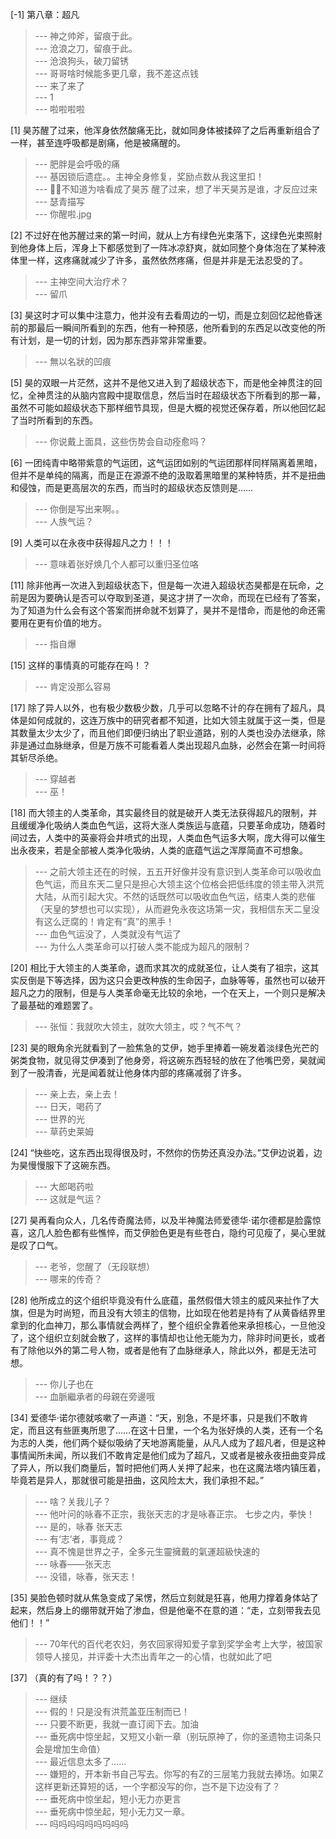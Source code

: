 
[-1] 第八章：超凡
>--- 神之帅斧，留痕于此。<br>
>--- 沧浪之刀，留痕于此。<br>
>--- 沧浪狗头，破刀留锈<br>
>--- 哥哥啥时候能多更几章，我不差这点钱<br>
>--- 来了来了<br>
>--- 1<br>
>--- 啦啦啦啦<br>

[1] 昊苏醒了过来，他浑身依然酸痛无比，就如同身体被揉碎了之后再重新组合了一样，甚至连呼吸都是剧痛，他是被痛醒的。
>--- 肥胖是会呼吸的痛<br>
>--- 基因锁后遗症。。主神全身修复，奖励点数从我这里扣！<br>
>--- 🌚🌚不知道为啥看成了昊苏 醒了过来，想了半天昊苏是谁，才反应过来<br>
>--- 瑟青描写<br>
>--- 你醒啦.jpg<br>

[2] 不过好在他苏醒过来的第一时间，就从上方有绿色光束落下，这绿色光束照射到他身体上后，浑身上下都感觉到了一阵冰凉舒爽，就如同整个身体泡在了某种液体里一样，这疼痛就减少了许多，虽然依然疼痛，但是并非是无法忍受的了。
>--- 主神空间大治疗术？<br>
>--- 留爪<br>

[3] 昊这时才可以集中注意力，他并没有去看周边的一切，而是立刻回忆起他昏迷前的那最后一瞬间所看到的东西，他有一种预感，他所看到的东西足以改变他的所有计划，是一切的计划，因为那东西非常非常重要。
>--- 無以名狀的凹痕<br>

[5] 昊的双眼一片茫然，这并不是他又进入到了超级状态下，而是他全神贯注的回忆，全神贯注的从脑内宫殿中提取信息，然后当时在超级状态下所看到的那一幕，虽然不可能如超级状态下那样细节具现，但是大概的视觉还保存着，所以他回忆起了当时所看到的东西。
>--- 你说戴上面具，这些伤势会自动痊愈吗？<br>

[6] 一团纯青中略带紫意的气运团，这气运团如别的气运团那样同样隔离着黑暗，但并不是单纯的隔离，而是正在源源不绝的汲取着黑暗里的某种特质，并不是扭曲和侵蚀，而是更高层次的东西，而当时的超级状态反馈则是……
>--- 你倒是写出来啊。。<br>
>--- 人族气运？<br>

[9] 人类可以在永夜中获得超凡之力！！！
>--- 意味着张好焕几个人都可以重归圣位咯<br>

[11] 除非他再一次进入到超级状态下，但是每一次进入超级状态昊都是在玩命，之前是因为要确认是否可以夺取到圣道，昊这才拼了一次命，而现在已经有了答案，为了知道为什么会有这个答案而拼命就不划算了，昊并不是惜命，而是他的命还需要用在更有价值的地方。
>--- 指自爆<br>

[15] 这样的事情真的可能存在吗！？
>--- 肯定没那么容易<br>

[17] 除了异人以外，也有极少数极少数，几乎可以忽略不计的存在拥有了超凡，具体是如何成就的，这连万族中的研究者都不知道，比如大领主就属于这一类，但是其数量太少太少了，而且他们即便归纳出了职业道路，别的人类也没办法继承，除非是通过血脉继承，但是万族不可能看着人类出现超凡血脉，必然会在第一时间将其斩尽杀绝。
>--- 穿越者<br>
>--- 巫！<br>

[18] 而大领主的人类革命，其实最终目的就是破开人类无法获得超凡的限制，并且缓缓净化吸纳人类血色气运，这将大涨人类族运与底蕴，只要革命成功，随着时间过去，人类中的英豪将会井喷式的出现，人类血色气运多大啊，庞大得可以催生出永夜来，若是全部被人类净化吸纳，人类的底蕴气运之浑厚简直不可想象。
>--- 之前大领主还在的时候，五五开好像并没有意识到人类革命可以吸收血色气运，而且东天二皇只是担心大领主这个位格会把低纬度的领主带入洪荒大陆，从而引起大灾。不然的话既然可以吸收血色气运，结束人类的悲催（天皇的梦想也可以实现），从而避免永夜这场第一灾，我相信东天二皇没有这么迂腐的！肯定有“真”的黑手！<br>
>--- 血色气运没了，人类就没有气运了<br>
>--- 为什么人类革命可以打破人类不能成为超凡的限制？<br>

[20] 相比于大领主的人类革命，退而求其次的成就圣位，让人类有了祖宗，这其实反倒是下等选择，因为这只会更改种族的生命因子，血脉等等，虽然也可以破开超凡之力的限制，但是与人类革命毫无比较的余地，一个在天上，一个则只是解决了最基础的难题罢了。
>--- 张恒：我就吹大领主，就吹大领主，哎？气不气？<br>

[23] 昊的眼角余光就看到了一脸焦急的艾伊，她手里捧着一碗发着淡绿色光芒的粥类食物，就见得艾伊凑到了他身旁，将这碗东西轻轻的放在了他嘴巴旁，昊就闻到了一股清香，光是闻着就让他身体内部的疼痛减弱了许多。
>--- 亲上去，亲上去！<br>
>--- 日天，喝药了<br>
>--- 世界的光<br>
>--- 草药史莱姆<br>

[24] “快些吃，这东西出现得很及时，不然你的伤势还真没办法。”艾伊边说着，边为昊慢慢服下了这碗东西。
>--- 大郎喝药啦<br>
>--- 这就是气运？<br>

[27] 昊再看向众人，几名传奇魔法师，以及半神魔法师爱德华·诺尔德都是脸露惊喜，这几人脸色都有些憔悴，而艾伊脸色更是有些苍白，隐约可见瘦了，昊心里就是叹了口气。
>--- 老爷，您醒了（无段联想）<br>
>--- 哪来的传奇？<br>

[28] 他所成立的这个组织毕竟没有什么底蕴，虽然假借大领主的威风来扯作了大旗，但是为时尚短，而且没有大领主的信物，比如现在他若是持有了从黄昏结界里拿到的化血神刀，那么事情就会两样了，整个组织全靠着他来承担核心，一旦他没了，这个组织立刻就会散了，这样的事情却也让他无能为力，除非时间更长，或者有了除他以外的第二号人物，或者是他有了血脉继承人，除此以外，都是无法可想。
>--- 你儿子也在<br>
>--- 血脈繼承者的母親在旁邊哦<br>

[34] 爱德华·诺尔德就咳嗽了一声道：“天，别急，不是坏事，只是我们不敢肯定，而且这有些匪夷所思了……在这十日里，一个名为张好焕的人类，还有一个名为志的人类，他们两个疑似吸纳了天地游离能量，从凡人成为了超凡者，但是这种事情闻所未闻，所以我们不敢肯定是他们成为了超凡，又或者是被永夜扭曲变异成了异人，所以我们商量后，暂时把他们两人关押了起来，也在这魔法塔内镇压着，毕竟若是异人，那就很可能是扭曲，这风险太大，我们承担不起。”
>--- 啥？关我儿子？<br>
>--- 他叶问的咏春不正宗，我张天志的才是咏春正宗。
七步之内，拳快！<br>
>--- 是的，咏春 张天志<br>
>--- 有‘志’者，事竟成？<br>
>--- 真不愧是世界之子，全多元生靈擁戴的氣運超級快速的<br>
>--- 咏春——张天志<br>
>--- 没错，咏春，张天志！<br>

[35] 昊脸色顿时就从焦急变成了呆愣，然后立刻就是狂喜，他用力撑着身体站了起来，然后身上的绷带就开始了渗血，但是他毫不在意的道：“走，立刻带我去见他们！！”
>--- 70年代的百代老农妇，务农回家得知爱子拿到奖学金考上大学，被国家领导人接见，并评委十大杰出青年之一的心情，也就如此了吧<br>

[37] （真的有了吗！？？）
>--- 继续<br>
>--- 假的！只是没有洪荒盖亚压制而已！<br>
>--- 只要不断更，我就一直订阅下去。加油<br>
>--- 垂死病中惊坐起，又短又小新一章（别玩原神了，你的圣遗物主词条只会是增加生命值）<br>
>--- 最近信息太多了……<br>
>--- 嫌短的，开本新书自己写去。你写的有Z的三层笔力我就去捧场。如果Z这样更新还算短的话，一个字都没写的你，岂不是下边没有了？<br>
>--- 垂死病中惊坐起，短小无力亦更言<br>
>--- 垂死病中惊坐起，短小无力又一章。<br>
>--- 吗吗吗吗吗吗吗吗吗<br>
